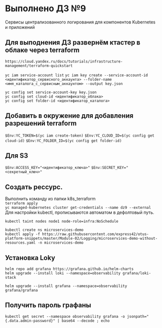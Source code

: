 # Выполнено ДЗ №9
  
Сервисы централизованного логирования для компонентов Kubernetes и приложений  

## Для выподнения ДЗ развернём ктастер в облаке через terraform  

```https://cloud.yandex.ru/docs/tutorials/infrastructure-management/terraform-quickstart```

```yc iam service-account list```
```yc iam key create --service-account-id <идентификатор_сервисного_аккаунта> --folder-name <имя_каталога_с_сервисным_аккаунтом> --output key.json```

```yc config set service-account-key key.json```  
```yc config set cloud-id <идентификатор_облака>```  
```yc config set folder-id <идентификатор_каталога>```  

## Добавить в окружение для добавления разрешений terraform
```$Env:YC_TOKEN=$(yc iam create-token)``` 
```$Env:YC_CLOUD_ID=$(yc config get cloud-id)``` 
```$Env:YC_FOLDER_ID=$(yc config get folder-id)``` 

## Для S3  
```$Env:ACCESS_KEY="<идентификатор_ключа>"```
```$Env:SECRET_KEY="<секретный_ключ>"```

## Создать рессурс. 

Выполнить команду из папки k8s_terraform  
```terraform apply```  
```yc managed-kubernetes cluster get-credentials --name dz9 --external``` Для настройки kubectl, прописываются автоматом в дефолтовый путь.  

```kubectl taint nodes node1 node-role=infra:NoSchedule```  

```kubectl create ns microservices-demo```  
```kubectl apply -f https://raw.githubusercontent.com/express42/otus-platform-snippets/master/Module-02/Logging/microservices-demo-without-resources.yaml -n microservices-demo```  

## Установка Loky

```helm repo add grafana https://grafana.github.io/helm-charts```  
```helm upgrade --install loki --namespace=observability grafana/loki-stack```

```helm upgrade --install grafana --namespace=observability grafana/grafana```

## Получить пароль графаны
```kubectl get secret --namespace observability grafana -o jsonpath="{.data.admin-password}" | base64 --decode ; echo```  